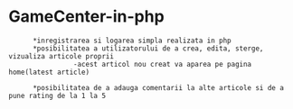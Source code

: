 # GameCenter-in-php

          *inregistrarea si logarea simpla realizata in php
          *posibilitatea a utilizatorului de a crea, edita, sterge, vizualiza articole proprii
                    -acest articol nou creat va aparea pe pagina home(latest article)
 
          *posibilitatea de a adauga comentarii la alte articole si de a pune rating de la 1 la 5
